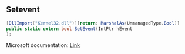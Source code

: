 ## Setevent

```csharp
[DllImport("Kernel32.dll")][return: MarshalAs(UnmanagedType.Bool)]
public static extern bool SetEvent(IntPtr hEvent
);
```

Microsoft documentation: [Link](https://docs.microsoft.com/en-us/windows/win32/api/synchapi/nf-synchapi-setevent)
